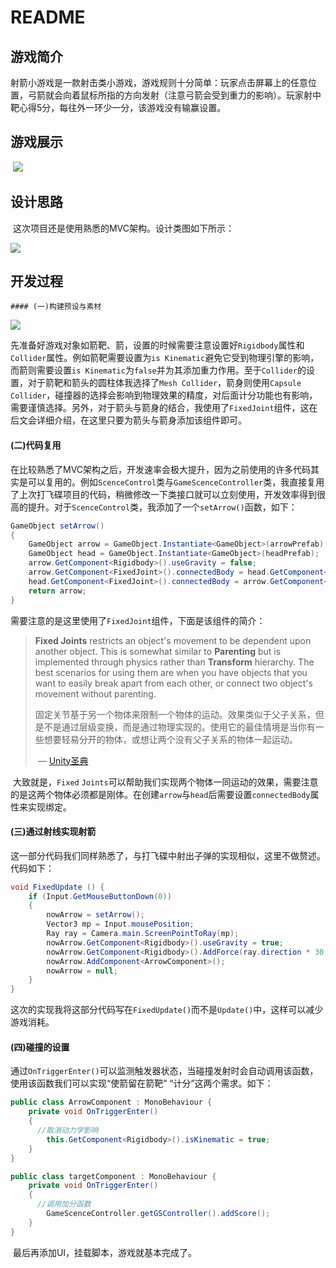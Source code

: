 # README

## 游戏简介

​	射箭小游戏是一款射击类小游戏，游戏规则十分简单：玩家点击屏幕上的任意位置，弓箭就会向着鼠标所指的方向发射（注意弓箭会受到重力的影响）。玩家射中靶心得5分，每往外一环少一分，该游戏没有输赢设置。

## 游戏展示

​	![](http://ompnv884d.bkt.clouddn.com/Archery.gif)

## 设计思路

​	这次项目还是使用熟悉的MVC架构。设计类图如下所示：

![](http://ompnv884d.bkt.clouddn.com/archeryuml.JPG)

## 开发过程

	#### (一)构建预设与素材

![](http://ompnv884d.bkt.clouddn.com/archery1.JPG)

​	先准备好游戏对象如箭靶、箭，设置的时候需要注意设置好`Rigidbody`属性和`Collider`属性。例如箭靶需要设置为`is Kinematic`避免它受到物理引擎的影响，而箭则需要设置`is Kinematic`为`false`并为其添加重力作用。至于`Collider`的设置，对于箭靶和箭头的圆柱体我选择了`Mesh Collider`，箭身则使用`Capsule Collider`，碰撞器的选择会影响到物理效果的精度，对后面计分功能也有影响，需要谨慎选择。另外，对于箭头与箭身的结合，我使用了`FixedJoint`组件，这在后文会详细介绍，在这里只要为箭头与箭身添加该组件即可。

#### (二)代码复用

​	在比较熟悉了MVC架构之后，开发速率会极大提升，因为之前使用的许多代码其实是可以复用的。例如`ScenceControl`类与`GameScenceController`类，我直接复用了上次打飞碟项目的代码，稍微修改一下类接口就可以立刻使用，开发效率得到很高的提升。对于`ScenceControl`类，我添加了一个`setArrow()`函数，如下：

```c#
GameObject setArrow()
{
    GameObject arrow = GameObject.Instantiate<GameObject>(arrowPrefab);
    GameObject head = GameObject.Instantiate<GameObject>(headPrefab);
    arrow.GetComponent<Rigidbody>().useGravity = false;
    arrow.GetComponent<FixedJoint>().connectedBody = head.GetComponent<Rigidbody>();
    head.GetComponent<FixedJoint>().connectedBody = arrow.GetComponent<Rigidbody>();
    return arrow;
}
```

​	需要注意的是这里使用了`FixedJoint`组件，下面是该组件的简介：

>**Fixed Joints** restricts an object's movement to be dependent upon another object. This is somewhat similar to **Parenting** but is implemented through physics rather than **Transform** hierarchy. The best scenarios for using them are when you have objects that you want to easily break apart from each other, or connect two object's movement without parenting.
>
>固定关节基于另一个物体来限制一个物体的运动。效果类似于父子关系，但是不是通过层级变换，而是通过物理实现的。使用它的最佳情境是当你有一些想要轻易分开的物体，或想让两个没有父子关系的物体一起运动。
>
>​																			— [Unity圣典](http://game.ceeger.com/) 

​	大致就是，`Fixed` `Joints`可以帮助我们实现两个物体一同运动的效果，需要注意的是这两个物体必须都是刚体。在创建`arrow`与`head`后需要设置`connectedBody`属性来实现绑定。

#### (三)通过射线实现射箭

​	这一部分代码我们同样熟悉了，与打飞碟中射出子弹的实现相似，这里不做赘述。代码如下：

```c#
void FixedUpdate () {
    if (Input.GetMouseButtonDown(0))
    {
        nowArrow = setArrow();
        Vector3 mp = Input.mousePosition;
        Ray ray = Camera.main.ScreenPointToRay(mp);
        nowArrow.GetComponent<Rigidbody>().useGravity = true;
        nowArrow.GetComponent<Rigidbody>().AddForce(ray.direction * 30, ForceMode.Impulse);
        nowArrow.AddComponent<ArrowComponent>();
        nowArrow = null;
    }
}
```

​	这次的实现我将这部分代码写在`FixedUpdate()`而不是`Update()`中，这样可以减少游戏消耗。

#### (四)碰撞的设置

​	通过`OnTriggerEnter()`可以监测触发器状态，当碰撞发射时会自动调用该函数，使用该函数我们可以实现“使箭留在箭靶” “计分”这两个需求。如下：

```c#
public class ArrowComponent : MonoBehaviour {
    private void OnTriggerEnter()
    {
      //取消动力学影响
        this.GetComponent<Rigidbody>().isKinematic = true;
    }
}

public class targetComponent : MonoBehaviour {
    private void OnTriggerEnter()
    {
      //调用加分函数
        GameScenceController.getGSController().addScore();
    }
}
```

​	最后再添加UI，挂载脚本，游戏就基本完成了。